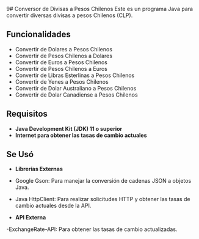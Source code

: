9# Conversor de Divisas a Pesos Chilenos
Este es un programa Java para convertir diversas divisas a pesos Chilenos (CLP). 

## Funcionalidades
- Convertir de Dolares a Pesos Chilenos
- Convertir de Pesos Chilenos a Dolares
- Convertir de Euros a Pesos Chilenos
- Convertir de Pesos Chilenos a Euros
- Convertir de Libras Esterlinas a Pesos Chilenos
- Convertir de Yenes a Pesos Chilenos
- Convertir de Dolar Australiano a Pesos Chilenos
- Convertir de Dolar Canadiense a Pesos Chilenos

## Requisitos
- **Java Development Kit (JDK) 11 o superior**
- **Internet para obtener las tasas de cambio actuales**

## Se Usó
- **Librerías Externas**

- Google Gson: Para manejar la conversión de cadenas JSON a objetos Java.

- Java HttpClient: Para realizar solicitudes HTTP y obtener las tasas de cambio actuales desde la API.

- **API Externa**

-ExchangeRate-API: Para obtener las tasas de cambio actualizadas.

